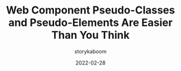 ---
author: storykaboom
date: 2022-02-28
permalink: false
publisher: css
tags:
  - html
  - css
  - components
target_url: https://css-tricks.com/web-component-pseudo-classes-and-pseudo-elements/
title: Web Component Pseudo-Classes and Pseudo-Elements Are Easier Than You Think
---